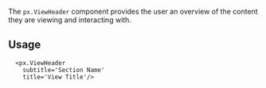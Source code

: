 The `px.ViewHeader` component provides the user an overview of the content they are viewing and interacting with.

## Usage

```react
  <px.ViewHeader
    subtitle='Section Name'
    title='View Title'/>
```
